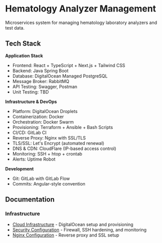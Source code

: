 # Hematology Analyzer Management
Microservices system for managing hematology laboratory analyzers and test data.

## Tech Stack
**Application Stack**
- Frontend: React + TypeScript + Next.js + Tailwind CSS
- Backend: Java Spring Boot
- Database: DigitalOcean Managed PostgreSQL
- Message Broker: RabbitMQ
- API Testing: Swagger, Postman
- Unit Testing: TBD

**Infrastructure & DevOps**
- Platform: DigitalOcean Droplets
- Containerization: Docker
- Orchestration: Docker Swarm
- Provisioning: Terraform + Ansible + Bash Scripts
- CI/CD: GitLab CI
- Reverse Proxy: Nginx with SSL/TLS
- TLS/SSL: Let's Encrypt (automated renewal)
- DNS & CDN: CloudFlare (IP-based access control)
- Monitoring: SSH + htop + crontab
- Alerts: Uptime Robot

**Development**
- Git: GitLab with GitLab Flow
- Commits: Angular-style convention

## Documentation
### Infrastructure
- [Cloud Infrastructure](infrastructure/README.md) - DigitalOcean setup and provisioning
- [Security Configuration](infrastructure/security.md) - Firewall, SSH hardening, and monitoring
- [Nginx Configuration](infrastructure/proxy.md) - Reverse proxy and SSL setup
